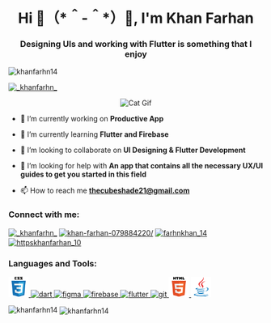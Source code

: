 <h1 align="center">Hi 👋（*＾-＾*）👋, I'm Khan Farhan</h1>
<h3 align="center">Designing UIs and working with Flutter is something that I enjoy</h3>

<p align="left"> <img src="https://komarev.com/ghpvc/?username=khanfarhn14&label=Profile%20views&color=0e75b6&style=flat" alt="khanfarhn14" /> </p>

<p align="left"> <a href="https://twitter.com/_khanfarhn_" target="blank"><img src="https://img.shields.io/twitter/follow/_khanfarhn_?logo=twitter&style=for-the-badge" alt="_khanfarhn_" /></a> </p>

<p align="center"><img src="https://media.giphy.com/media/vFKqnCdLPNOKc/giphy.gif" alt="Cat Gif" /> </p>

- 🔭 I’m currently working on **Productive App**

- 🌱 I’m currently learning **Flutter and Firebase**

- 👯 I’m looking to collaborate on **UI Designing & Flutter Development**

- 🤝 I’m looking for help with **An app that contains all the necessary UX/UI guides to get you started in this field**

- 📫 How to reach me **thecubeshade21@gmail.com**

<h3 align="left">Connect with me:</h3>
<p align="left">
<a href="https://twitter.com/_khanfarhn_" target="blank"><img align="center" src="https://raw.githubusercontent.com/rahuldkjain/github-profile-readme-generator/master/src/images/icons/Social/twitter.svg" alt="_khanfarhn_" height="30" width="40" /></a>
<a href="https://linkedin.com/in/khan-farhan-079884220/" target="blank"><img align="center" src="https://raw.githubusercontent.com/rahuldkjain/github-profile-readme-generator/master/src/images/icons/Social/linked-in-alt.svg" alt="khan-farhan-079884220/" height="30" width="40" /></a>
<a href="https://instagram.com/farhnkhan_14" target="blank"><img align="center" src="https://raw.githubusercontent.com/rahuldkjain/github-profile-readme-generator/master/src/images/icons/Social/instagram.svg" alt="farhnkhan_14" height="30" width="40" /></a>
<a href="https://dribbble.com/httpskhanfarhan_10" target="blank"><img align="center" src="https://raw.githubusercontent.com/rahuldkjain/github-profile-readme-generator/master/src/images/icons/Social/dribbble.svg" alt="httpskhanfarhan_10" height="30" width="40" /></a>
</p>

<h3 align="left">Languages and Tools:</h3>
<p align="left"> <a href="https://www.w3schools.com/css/" target="_blank" rel="noreferrer"> <img src="https://raw.githubusercontent.com/devicons/devicon/master/icons/css3/css3-original-wordmark.svg" alt="css3" width="40" height="40"/> </a> <a href="https://dart.dev" target="_blank" rel="noreferrer"> <img src="https://www.vectorlogo.zone/logos/dartlang/dartlang-icon.svg" alt="dart" width="40" height="40"/> </a> <a href="https://www.figma.com/" target="_blank" rel="noreferrer"> <img src="https://www.vectorlogo.zone/logos/figma/figma-icon.svg" alt="figma" width="40" height="40"/> </a> <a href="https://firebase.google.com/" target="_blank" rel="noreferrer"> <img src="https://www.vectorlogo.zone/logos/firebase/firebase-icon.svg" alt="firebase" width="40" height="40"/> </a> <a href="https://flutter.dev" target="_blank" rel="noreferrer"> <img src="https://www.vectorlogo.zone/logos/flutterio/flutterio-icon.svg" alt="flutter" width="40" height="40"/> </a> <a href="https://git-scm.com/" target="_blank" rel="noreferrer"> <img src="https://www.vectorlogo.zone/logos/git-scm/git-scm-icon.svg" alt="git" width="40" height="40"/> </a> <a href="https://www.w3.org/html/" target="_blank" rel="noreferrer"> <img src="https://raw.githubusercontent.com/devicons/devicon/master/icons/html5/html5-original-wordmark.svg" alt="html5" width="40" height="40"/> </a> <a href="https://www.java.com" target="_blank" rel="noreferrer"> <img src="https://raw.githubusercontent.com/devicons/devicon/master/icons/java/java-original.svg" alt="java" width="40" height="40"/> </a> </p>

<p><img align="left" src="https://github-readme-stats.vercel.app/api/top-langs?username=khanfarhn14&show_icons=true&locale=en&layout=compact" alt="khanfarhn14" /></p>

<p>&nbsp;<img align="center" src="https://github-readme-stats.vercel.app/api?username=khanfarhn14&show_icons=true&locale=en" alt="khanfarhn14" /></p>


